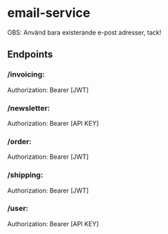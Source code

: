 # email-service

OBS: Använd bara existerande e-post adresser, tack!

## Endpoints

### /invoicing:
Authorization: Bearer [JWT]

### /newsletter:
Authorization: Bearer [API KEY]

### /order:
Authorization: Bearer [JWT]

### /shipping:
Authorization: Bearer [JWT]

### /user:
Authorization: Bearer [API KEY]
